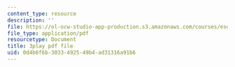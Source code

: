 ```yaml
---
content_type: resource
description: ''
file: https://ol-ocw-studio-app-production.s3.amazonaws.com/courses/esd-290-special-topics-in-supply-chain-management-spring-2005/0d4b6f6b3033492549b4ad31316a91b6_IqmrNUoiy7g.pdf
file_type: application/pdf
resourcetype: Document
title: 3play pdf file
uid: 0d4b6f6b-3033-4925-49b4-ad31316a91b6
---
```

